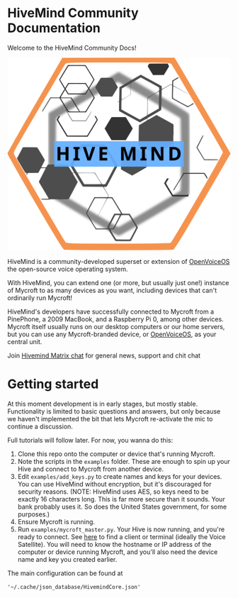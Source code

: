 # HiveMind Community Documentation

Welcome to the HiveMind Community Docs!

![](https://github.com/JarbasHiveMind/HiveMind-assets/raw/master/logo/hivemind-512.png)

HiveMind is a community-developed superset or extension of [OpenVoiceOS](https://openvoiceos.github.io/community-docs) the open-source voice operating system.

With HiveMind, you can extend one (or more, but usually just one!) instance of Mycroft to as many devices as you want, including devices that can't ordinarily run Mycroft!

HiveMind's developers have successfully connected to Mycroft from a PinePhone, a 2009 MacBook, and a Raspberry Pi 0, among other devices. Mycroft itself usually runs on our desktop computers or our home servers, but you can use any Mycroft-branded device, or [OpenVoiceOS](https://github.com/OpenVoiceOS/), as your central unit.

Join [Hivemind Matrix chat](https://matrix.to/#/#jarbashivemind:matrix.org) for general news, support and chit chat

# Getting started

At this moment development is in early stages, but mostly stable. Functionality is limited to basic questions and answers, but only because we haven't implemented the bit that lets Mycroft re-activate the mic to continue a discussion. 

Full tutorials will follow later. For now, you wanna do this:

1. Clone this repo onto the computer or device that's running Mycroft.
2. Note the scripts in the `examples` folder. These are enough to spin up your Hive and connect to Mycroft from another device.
3. Edit `examples/add_keys.py` to create names and keys for your devices. You can use HiveMind without encryption, but it's discouraged for security reasons. (NOTE: HiveMind uses AES, so keys need to be exactly 16 characters long. This is far more secure than it sounds. Your bank probably uses it. So does the United States government, for some purposes.)
4. Ensure Mycroft is running.
5. Run `examples/mycroft_master.py`. Your Hive is now running, and you're ready to connect. See [here](https://github.com/JarbasHiveMind/HiveMind-core/wiki/Nodes) to find a client or terminal (ideally the Voice Satellite). You will need to know the hostname or IP address of the computer or device running Mycroft, and you'll also need the device name and key you created earlier.


The main configuration can be found at

    '~/.cache/json_database/HivemindCore.json'
